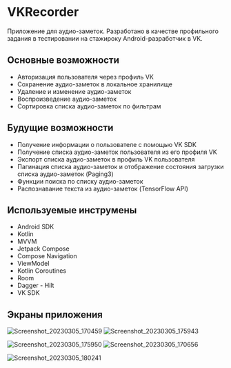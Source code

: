 # VKRecorder
Приложение для аудио-заметок. Разработано в качестве профильного задания в тестировании на стажироку Android-разработчик в VK.
## Основные возможности
 - Авторизация пользователя через профиль  VK
 - Сохранение аудио-заметок в локальное хранилище
 - Удаление и изменение аудио-заметок
 - Воспроизведение аудио-заметок
 - Сортировка списка аудио-заметок по фильтрам
## Будущие возможности
 - Получение информации о пользователе с помощью VK SDK
 - Получение списка аудио-заметок пользователя из его профиля VK
 - Экспорт списка аудио-заметок в профиль VK пользователя
 - Пагинация списка аудио-заметок и отображение состояния загрузки списка аудио-заметок (Paging3)
 - Функции поиска по списку аудио-заметок
 - Распознавание текста из аудио-заметок (TensorFlow API)
## Используемые инструмены
 - Android SDK
 - Kotlin
 - MVVM
 - Jetpack Compose
 - Compose Navigation
 - ViewModel
 - Kotlin Coroutines
 - Room
 - Dagger - Hilt
 - VK SDK
## Экраны приложения
![Screenshot_20230305_170459](https://user-images.githubusercontent.com/100380974/222968330-d7f3b40f-9ee9-48cf-b33a-9927d057ac76.png)
![Screenshot_20230305_175943](https://user-images.githubusercontent.com/100380974/222968342-54a6d5b0-4c75-46fe-ba55-539df492c31f.png)

![Screenshot_20230305_175950](https://user-images.githubusercontent.com/100380974/222968345-064cc59e-63c1-420d-82f7-e2ee0a2ad267.png)
![Screenshot_20230305_170656](https://user-images.githubusercontent.com/100380974/222968355-8e141c84-8986-4d8c-945d-00e6e4494d08.png)

![Screenshot_20230305_180241](https://user-images.githubusercontent.com/100380974/222968465-e1cb717c-125e-4c6d-b64c-7fefa0845ed0.png)
